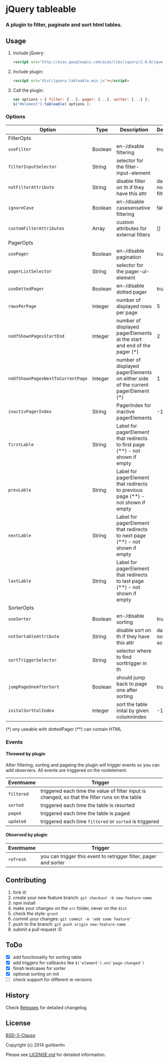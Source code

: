 # jQuery tableable

### A plugin to filter, paginate and sort html tables.

## Usage

1. Include jQuery:

    ```html
    <script src="http://ajax.googleapis.com/ajax/libs/jquery/2.0.0/jquery.min.js"></script>
    ```

2. Include plugin:

    ```html
    <script src="dist/jquery.tableable.min.js"></script>
    ```

3. Call the plugin:

    ```javascript
    var options = { filter: {...}, pager: {...}, sorter: {...} };
    $("#element").tableable( options );
    ```

### Options

| Option                            | Type    | Description                                                                  | Default        |
| --------------------------------- | ------- | ---------------------------------------------------------------------------- | -------------- |
|FilterOpts||||
| `useFilter`                       | Boolean | en-/disable filtering                                                        | true           |
| `filterInputSelector`             | String  | selector for the filter-input-element                                        |                |
| `notFilterAttribute`              | String  | disable filter on th if they have this attr                                  | data-no-filter |
| `ignoreCase`                      | Boolean | en-/disable casesensetive filtering                                          | false          |
| `customFilterAttributes`          | Array   | custom attributes for external filters                                       | []             |
|PagerOpts||||
| `usePager`                        | Boolean | en-/disable pagination                                                       | true           |
| `pagerListSelector`               | String  | selector for the pager-ul-element                                            |                |
| `useDottedPager`                  | Boolean | en-/disable dotted pager                                                     | true           |
| `rowsPerPage`                     | Integer | number of displayed rows per page                                            | 5              |
| `noOfShownPagesStartEnd`          | Integer | number of displayed pagerElements at the start and end of the pager (*)          | 2          |
| `noOfShownPagesNextToCurrentPage` | Integer | number of displayed pagerElements on either side of the current pagerElement (*) | 1          |
| `inactivPagerIndex`               | String  | PagerIndex for inactive pagerElements                                            | -1         |
| `firstLable`                      | String  | Label for pagerElement that redirects to first page (**) - not shown if empty    |            |
| `prevLable`                       | String  | Label for pagerElement that redirects to previous page (**) - not shown if empty |            |
| `nextLable`                       | String  | Label for pagerElement that redirects to next page (**) - not shown if empty     |            |
| `lastLable`                       | String  | Label for pagerElement that redirects to last page (**) - not shown if empty     |            |
|SorterOpts||||
| `useSorter`                       | Boolean | en-/disable sorting                                                          | true           |
| `notSortableAttribute`            | String  | disable sort on th if they have this attr                                    | data-no-sort   |
| `sortTriggerSelector`             | String  | selector where to find sorttrigger in th                                     |                |
| `jumpPageOneAfterSort`            | Boolean | should jump back to page one after sorting                                   | true           |
| `initalSortColIndex`              | Integer | sort the table inital by given columnindex                                   | -1             |

(*) ony useable with dottedPager
(**) can contain HTML

### Events

#### Throwed by plugin

After filtering, sorting and pageing the plugin will trigger events so you can add observers. All events are triggered on the rootelement.

| Eventname     | Trigger                                                                                        |
| ------------- | ---------------------------------------------------------------------------------------------- |
| `filtered`    | triggered each time the value of filter input is changed, so that the filter runs on the table |
| `sorted`      | triggered each time the table is resorted                                                      |
| `paged`       | triggered each time the table is paged                                                         |
| `updated`     | triggered each time `filtered` or `sorted` is triggered                                        |

#### Observed by plugin

| Eventname     | Trigger                                                                                        |
| ------------- | ---------------------------------------------------------------------------------------------- |
| `refresh`     | you can trigger this event to retrigger filter, pager and sorter                               |

## Contributing

1. fork it!
2. create your new feature branch: `git checkout -b new-feature-name`
3. npm install
4. make your changes on the `src` folder, never on the `dist`
5. check the style: `grunt`
6. commit your changes: `git commit -m 'add some feature'`
7. push to the branch: `git push origin new-feature-name`
8. submit a pull request :D

## ToDo

- [x] add functionality for sorting table
- [x] add triggers for callbacks like `$('element').on('page-changed')`
- [x] finish testcases for sorter
- [x] optional sorting on init
- [ ] check support for different ie versions

## History

Check [Releases](https://github.com/guhberlin/tableable/releases) for detailed changelog.

## License

[BSD-3-Clause](http://opensource.org/licenses/BSD-3-Clause)

Copyright (c) 2014 guhberlin

Please see [LICENSE.md](https://github.com/guhberlin/tableable/blob/master/LICENSE.md) for detailed information.
